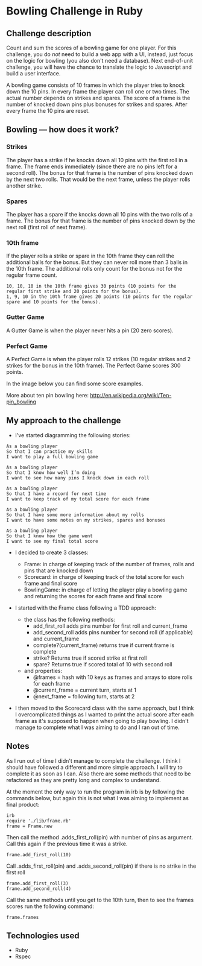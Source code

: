 Bowling Challenge in Ruby
=================

## Challenge description

Count and sum the scores of a bowling game for one player. For this challenge, you do _not_ need to build a web app with a UI, instead, just focus on the logic for bowling (you also don't need a database). Next end-of-unit challenge, you will have the chance to translate the logic to Javascript and build a user interface.

A bowling game consists of 10 frames in which the player tries to knock down the 10 pins. In every frame the player can roll one or two times. The actual number depends on strikes and spares. The score of a frame is the number of knocked down pins plus bonuses for strikes and spares. After every frame the 10 pins are reset.

## Bowling — how does it work?

### Strikes

The player has a strike if he knocks down all 10 pins with the first roll in a frame. The frame ends immediately (since there are no pins left for a second roll). The bonus for that frame is the number of pins knocked down by the next two rolls. That would be the next frame, unless the player rolls another strike.

### Spares

The player has a spare if the knocks down all 10 pins with the two rolls of a frame. The bonus for that frame is the number of pins knocked down by the next roll (first roll of next frame).

### 10th frame

If the player rolls a strike or spare in the 10th frame they can roll the additional balls for the bonus. But they can never roll more than 3 balls in the 10th frame. The additional rolls only count for the bonus not for the regular frame count.

    10, 10, 10 in the 10th frame gives 30 points (10 points for the regular first strike and 20 points for the bonus).
    1, 9, 10 in the 10th frame gives 20 points (10 points for the regular spare and 10 points for the bonus).

### Gutter Game

A Gutter Game is when the player never hits a pin (20 zero scores).

### Perfect Game

A Perfect Game is when the player rolls 12 strikes (10 regular strikes and 2 strikes for the bonus in the 10th frame). The Perfect Game scores 300 points.

In the image below you can find some score examples.

More about ten pin bowling here: http://en.wikipedia.org/wiki/Ten-pin_bowling

## My approach to the challenge

* I've started diagramming the following stories:

```shell
As a bowling player
So that I can practice my skills
I want to play a full bowling game 

As a bowling player
So that I know how well I’m doing
I want to see how many pins I knock down in each roll

As a bowling player
So that I have a record for next time
I want to keep track of my total score for each frame

As a bowling player
So that I have some more information about my rolls
I want to have some notes on my strikes, spares and bonuses

As a bowling player
So that I know how the game went
I want to see my final total score
```

* I decided to create 3 classes: 
    * Frame: in charge of keeping track of the number of frames, rolls and pins that are knocked down
    * Scorecard: in charge of keeping track of the total score for each frame and final score
    * BowlingGame: in charge of letting the player play a bowling game and returning the scores for each frame and final score
     
* I started with the Frame class following a TDD approach:
    * the class has the following methods:
        * add_first_roll adds pins number for first roll and current_frame
        * add_second_roll adds pins number for second roll (if applicable) and current_frame
        * complete?(current_frame) returns true if current frame is complete
        * strike? Returns true if scored strike at first roll
        * spare? Returns true if scored total of 10 with second roll
    * and properties:
        * @frames = hash with 10 keys as frames and arrays to store rolls for each frame
        * @current_frame = current turn, starts at 1
        * @next_frame = following turn, starts at 2

* I then moved to the Scorecard class with the same approach, but I think I overcomplicated things as I wanted to print the actual score after each frame as it's supposed to happen when going to play bowling. I didn't manage to complete what I was aiming to do and I ran out of time.

## Notes

As I run out of time I didn't manage to complete the challenge. I think I should have followed a different and more simple approach. 
I will try to complete it as soon as I can. Also there are some methods that need to be refactored as they are pretty long and complex to understand.

At the moment the only way to run the program in irb is by following the commands below, but again this is not what I was aiming to implement as final product:

```shell
irb
require './lib/frame.rb'
frame = Frame.new
```

Then call the method .adds_first_roll(pin) with number of pins as argument. Call this again if the previous time it was a strike.
```shell
frame.add_first_roll(10)
```

Call .adds_first_roll(pin) and .adds_second_roll(pin) if there is no strike in the first roll
```shell
frame.add_first_roll(3)
frame.add_second_roll(4)
```

Call the same methods until you get to the 10th turn, then to see the frames scores run the following command:
```shell
frame.frames
```

## Technologies used

* Ruby
* Rspec